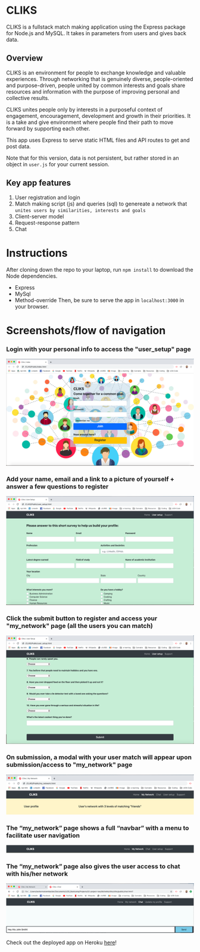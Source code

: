 # CLIKS
CLIKS is a fullstack match making application using the Express package for Node.js and MySQL. It takes in parameters from users and gives back data.

## Overview
CLIKS is an environment for people to exchange knowledge and valuable experiences. Through networking that is genuinely diverse, people-oriented and purpose-driven, people united by common interests and goals share resources and information with the purpose of improving personal and collective results. 

CLIKS unites people only by interests in a purposeful context of engagement, encouragement, development and growth in their priorities. It is a take and give environment where people find their path to move forward by supporting each other.

This app uses Express to serve static HTML files and API routes to get and post data.

Note that for this version, data is not persistent, but rather stored in an object in `user.js` for your current session.

## Key app features
1. User registration and login
2. Match making script (js) and queries (sql) to genereate a network that `unites users by similarities, interests and goals` 
3. Client-server model
4. Request-response pattern
5. Chat

# Instructions
After cloning down the repo to your laptop, run `npm install` to download the Node dependencies.
* Express
* MySql
* Method-override
Then, be sure to serve the app in `localhost:3000` in your browser.

# Screenshots/flow of navigation

### Login with your personal info to access the "user_setup" page
![Home Page](/screenshots/index.png)

### Add your name, email and a link to a picture of yourself + answer a few questions to register
![User setup Page](/screenshots/user_setup.png)

### Click the submit button to register and access your "my_network" page (all the users you can match)
![Submit Button](/screenshots/submit_button.png)

### On submission, a modal with your user match will appear upon submission/access to "my_network" page
![Resultsl](/screenshots/my_network.png)

### The “my_network” page shows a full “navbar” with a menu to facilitate user navigation
![Resultsl](/screenshots/navbar.png)

### The “my_network” page also gives the user access to chat with his/her network
![Resultsl](/screenshots/chat.png)

Check out the deployed app on Heroku [here](https://clicks-express-sql.herokuapp.com/)!
